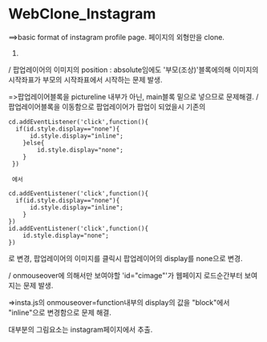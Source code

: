 # WebClone_Instagram

==>basic format of instagram profile page. 페이지의 외형만을 clone.

1.

/ 팝업레이어의 이미지의 position : absolute임에도 '부모(조상)'블록에의해 이미지의 시작좌표가 부모의 시작좌표에서 시작하는 문제 발생.

=>팝업레이어블록을 pictureline 내부가 아닌, main블록 밑으로 넣으므로 문제해결.
  /팝업레이어블록을 이동함으로 팝업레이어가 팝업이 되었을시 기존의 
  
    cd.addEventListener('click',function(){
      if(id.style.display=="none"){
          id.style.display="inline";
        }else{
            id.style.display="none";
        }
     })
     
     에서
     
    cd.addEventListener('click',function(){
      if(id.style.display=="none"){
          id.style.display="inline";
        }
    })
    id.addEventListener('click',function(){
        id.style.display="none";
    })
    
   로 변경, 팝업레이어의 이미지를 클릭시 팝업레이어의 display를 none으로 변경.
    
/ onmouseover에 의해서만 보여야할 'id="cimage"'가 웹페이지 로드순간부터 보여지는 문제 발생.

=>insta.js의 onmouseover=function내부의 display의 값을 "block"에서 "inline"으로 변경함으로 문제 해결.

대부분의 그림요소는 instagram페이지에서 추출.
